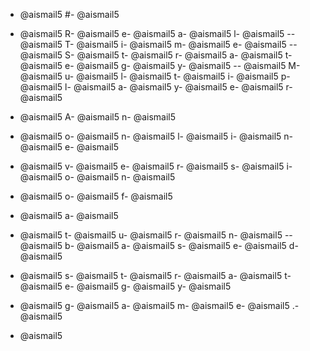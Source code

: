 - @aismail5
#- @aismail5
 - @aismail5
R- @aismail5
e- @aismail5
a- @aismail5
l- @aismail5
-- @aismail5
T- @aismail5
i- @aismail5
m- @aismail5
e- @aismail5
-- @aismail5
S- @aismail5
t- @aismail5
r- @aismail5
a- @aismail5
t- @aismail5
e- @aismail5
g- @aismail5
y- @aismail5
-- @aismail5
M- @aismail5
u- @aismail5
l- @aismail5
t- @aismail5
i- @aismail5
p- @aismail5
l- @aismail5
a- @aismail5
y- @aismail5
e- @aismail5
r- @aismail5

- @aismail5
A- @aismail5
n- @aismail5
 - @aismail5
o- @aismail5
n- @aismail5
l- @aismail5
i- @aismail5
n- @aismail5
e- @aismail5
 - @aismail5
v- @aismail5
e- @aismail5
r- @aismail5
s- @aismail5
i- @aismail5
o- @aismail5
n- @aismail5
 - @aismail5
o- @aismail5
f- @aismail5
 - @aismail5
a- @aismail5
 - @aismail5
t- @aismail5
u- @aismail5
r- @aismail5
n- @aismail5
-- @aismail5
b- @aismail5
a- @aismail5
s- @aismail5
e- @aismail5
d- @aismail5
 - @aismail5
s- @aismail5
t- @aismail5
r- @aismail5
a- @aismail5
t- @aismail5
e- @aismail5
g- @aismail5
y- @aismail5
 - @aismail5
g- @aismail5
a- @aismail5
m- @aismail5
e- @aismail5
.- @aismail5

- @aismail5
